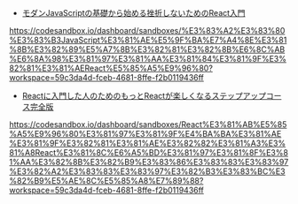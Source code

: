 - [モダンJavaScriptの基礎から始める挫折しないためのReact入門](https://www.udemy.com/course/modern_javascipt_react_beginner/)

https://codesandbox.io/dashboard/sandboxes/%E3%83%A2%E3%83%80%E3%83%B3JavaScript%E3%81%AE%E5%9F%BA%E7%A4%8E%E3%81%8B%E3%82%89%E5%A7%8B%E3%82%81%E3%82%8B%E6%8C%AB%E6%8A%98%E3%81%97%E3%81%AA%E3%81%84%E3%81%9F%E3%82%81%E3%81%AEReact%E5%85%A5%E9%96%80?workspace=59c3da4d-fceb-4681-8ffe-f2b0119436ff

- [Reactに入門した人のためのもっとReactが楽しくなるステップアップコース完全版](https://www.udemy.com/course/react_stepup/)

https://codesandbox.io/dashboard/sandboxes/React%E3%81%AB%E5%85%A5%E9%96%80%E3%81%97%E3%81%9F%E4%BA%BA%E3%81%AE%E3%81%9F%E3%82%81%E3%81%AE%E3%82%82%E3%81%A3%E3%81%A8React%E3%81%8C%E6%A5%BD%E3%81%97%E3%81%8F%E3%81%AA%E3%82%8B%E3%82%B9%E3%83%86%E3%83%83%E3%83%97%E3%82%A2%E3%83%83%E3%83%97%E3%82%B3%E3%83%BC%E3%82%B9%E5%AE%8C%E5%85%A8%E7%89%88?workspace=59c3da4d-fceb-4681-8ffe-f2b0119436ff
